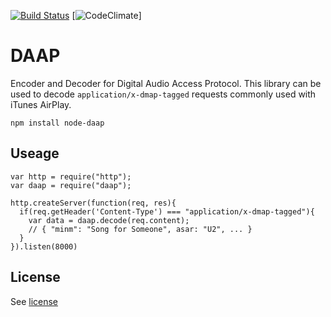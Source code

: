 [![Build Status](https://travis-ci.org/kylewelsby/daap.svg)](https://travis-ci.org/kylewelsby/daap)
[![CodeClimate](https://img.shields.io/codeclimate/github/kylewelsby/dapp.svg)]
# DAAP

Encoder and Decoder for Digital Audio Access Protocol. This library can be used
to decode `application/x-dmap-tagged` requests commonly used with iTunes AirPlay.

    npm install node-daap

## Useage

```
var http = require("http");
var daap = require("daap");

http.createServer(function(req, res){
  if(req.getHeader('Content-Type') === "application/x-dmap-tagged"){
    var data = daap.decode(req.content);
    // { "minm": "Song for Someone", asar: "U2", ... }
  }
}).listen(8000)
```

## License

See [license](./LICENSE)
